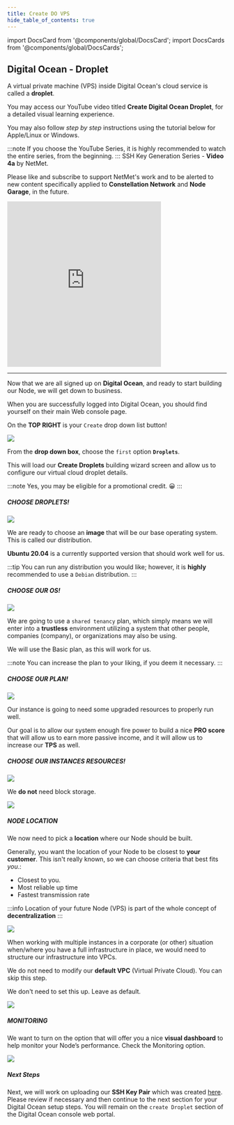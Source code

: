 ```yaml
---
title: Create DO VPS
hide_table_of_contents: true
---
```


import DocsCard from '@components/global/DocsCard';
import DocsCards from '@components/global/DocsCards';

<head>
  <title>Digital Ocean Create Droplet</title>
  <meta
    name="description"
    content="Setting up a Digital Ocean VPS called a Droplet"
  />
  <style>{`
    :root {
      --doc-item-container-width: 60rem;
    }
  `}
  </style>
</head>

## Digital Ocean - Droplet

A virtual private machine (VPS) inside Digital Ocean's cloud service is called a **droplet**.

You may access our YouTube video titled **Create Digital Ocean Droplet**, for a detailed visual learning experience. 

You may also follow *step by step* instructions using the tutorial below for Apple/Linux or Windows. 

:::note
If you choose the YouTube Series, it is highly recommended to watch the entire series, from the beginning.
:::
SSH Key Generation Series - **Video 4a** by NetMet.

Please like and subscribe to support NetMet's work and to be alerted to new content specifically applied to **Constellation Network** and **Node Garage**, in the future.

<iframe width="70%" height="380" src="https://www.youtube.com/embed/Vs_g-e99qTo" title="YouTube video player" frameborder="0" allow="accelerometer; autoplay; clipboard-write; encrypted-media; gyroscope; picture-in-picture" allowfullscreen></iframe>

---

Now that we are all signed up on **Digital Ocean**, and ready to start building our Node, we will get down to business. 

When you are successfully logged into Digital Ocean, you should find yourself on their main Web console page.

On the **TOP RIGHT** is your `Create` drop down list button!

![](/img/validator_nodes/node-do-create1.png)

From the **drop down box**, choose the `first` option **`Droplets`**.

This will load our **Create Droplets** building wizard screen and allow us to configure our virtual cloud droplet details.

:::note
Yes, you may be eligible for a promotional credit. 😀
:::

##### CHOOSE DROPLETS!

![](/img/validator_nodes/node-do-create2.png)

We are ready to choose an **image** that will be our base operating system. This is called our distribution.

**Ubuntu 20.04** is a currently supported version that should work well for us.

:::tip
You can run any distribution you would like; however, it is **highly** recommended to use a `Debian` distribution.
:::

##### CHOOSE OUR OS!

![](/img/validator_nodes/node-do-create3.png)

We are going to use a `shared tenancy` plan, which simply means we will enter into a **trustless** environment utilizing a system that other people, companies (company), or organizations may also be using.

We will use the Basic plan, as this will work for us.

:::note
You can increase the plan to your liking, if you deem it necessary.
:::

##### CHOOSE OUR PLAN!

![](/img/validator_nodes/node-do-create4.png)

Our instance is going to need some upgraded resources to properly run well. 

Our goal is to allow our system enough fire power to build a nice **PRO score** that will allow us to earn more passive income, and it will allow us to increase our **TPS** as well. 

##### CHOOSE OUR INSTANCES RESOURCES!

![](/img/validator_nodes/node-do-create5.png)

We **do not** need block storage.

![](/img/validator_nodes/node-do-create6.png)

##### NODE LOCATION 

We now need to pick a **location** where our Node should be built. 

Generally, you want the location of your Node to be closest to **your customer**. This isn't really known, so we can choose criteria that best fits *you*.:

  - Closest to you.
  - Most reliable up time
  - Fastest transmission rate

:::info
Location of your future Node (VPS) is part of the whole concept of **decentralization**
:::

![](/img/validator_nodes/node-do-create7.png)


When working with multiple instances in a corporate (or other) situation when/where you have a full infrastructure in place, we would need to structure our infrastructure into VPCs.

We do not need to modify our **default VPC** (Virtual Private Cloud). You can skip this step.

We don't need to set this up. Leave as default.

![](/img/validator_nodes/node-do-create8.png)


##### MONITORING

We want to turn on the option that will offer you a nice **visual dashboard** to help monitor your Node’s performance.
Check the Monitoring option.

![](/img/validator_nodes/node-do-create9.png)

##### Next Steps

Next, we will work on uploading our **SSH Key Pair** which was created [here](../sshkeys/explain.md).  Please review if necessary and then continue to the next section for your Digital Ocean setup steps.  You will remain on the `create Droplet` section of the Digital Ocean console web portal.